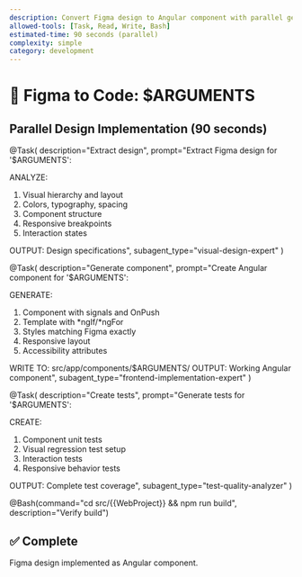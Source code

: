 ```yaml
---
description: Convert Figma design to Angular component with parallel generation
allowed-tools: [Task, Read, Write, Bash]
estimated-time: 90 seconds (parallel)
complexity: simple
category: development
---
```


# 🎨 Figma to Code: $ARGUMENTS

## Parallel Design Implementation (90 seconds)

@Task(
  description="Extract design",
  prompt="Extract Figma design for '$ARGUMENTS':
  
  ANALYZE:
  1. Visual hierarchy and layout
  2. Colors, typography, spacing
  3. Component structure
  4. Responsive breakpoints
  5. Interaction states
  
  OUTPUT: Design specifications",
  subagent_type="visual-design-expert"
)

@Task(
  description="Generate component",
  prompt="Create Angular component for '$ARGUMENTS':
  
  GENERATE:
  1. Component with signals and OnPush
  2. Template with *ngIf/*ngFor
  3. Styles matching Figma exactly
  4. Responsive layout
  5. Accessibility attributes
  
  WRITE TO: src/app/components/$ARGUMENTS/
  OUTPUT: Working Angular component",
  subagent_type="frontend-implementation-expert"
)

@Task(
  description="Create tests",
  prompt="Generate tests for '$ARGUMENTS':
  
  CREATE:
  1. Component unit tests
  2. Visual regression test setup
  3. Interaction tests
  4. Responsive behavior tests
  
  OUTPUT: Complete test coverage",
  subagent_type="test-quality-analyzer"
)

@Bash(command="cd src/{{WebProject}} && npm run build", description="Verify build")

## ✅ Complete
Figma design implemented as Angular component.